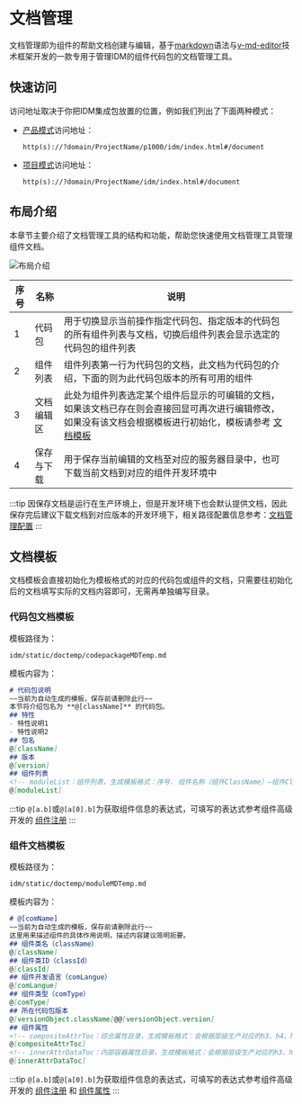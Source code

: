 # 文档管理
文档管理即为组件的帮助文档创建与编辑，基于[markdown](https://www.runoob.com/markdown/md-tutorial.html)语法与[v-md-editor](http://ckang1229.gitee.io/vue-markdown-editor/zh/)技术框架开发的一款专用于管理IDM的组件代码包的文档管理工具。
## 快速访问

访问地址取决于你把IDM集成包放置的位置，例如我们列出了下面两种模式：
- [产品模式](./integrated.md#产品模式)访问地址：

  `http(s)://?domain/ProjectName/p1000/idm/index.html#/document`

- [项目模式](./integrated.md#项目模式)访问地址：

  `http(s)://?domain/ProjectName/idm/index.html#/document`

## 布局介绍
本章节主要介绍了文档管理工具的结构和功能，帮助您快速使用文档管理工具管理组件文档。
<div style="margin-top:10px"></div>
<img :src="$withBase('/images/document_tool_mark_01.png')" alt="布局介绍" />

| 序号 | 名称 | 说明 |
| ------------- | ------------- | ------------- |
| 1 | 代码包  | 用于切换显示当前操作指定代码包、指定版本的代码包的所有组件列表与文档，切换后组件列表会显示选定的代码包的组件列表  |
| 2 | 组件列表  | 组件列表第一行为代码包的文档，此文档为代码包的介绍，下面的则为此代码包版本的所有可用的组件  |
| 3 | 文档编辑区  | 此处为组件列表选定某个组件后显示的可编辑的文档，如果该文档已存在则会直接回显可再次进行编辑修改，如果没有该文档会根据模板进行初始化，模板请参考 [文档模板](./documentmanage.md#文档模板)  |
| 4 | 保存与下载  | 用于保存当前编辑的文档至对应的服务器目录中，也可下载当前文档到对应的组件开发环境中  |

:::tip
因保存文档是运行在生产环境上，但是开发环境下也会默认提供文档，因此保存完后建议下载文档到对应版本的开发环境下，相关路径配置信息参考：[文档管理配置](../setting/config.md#document)
:::

## 文档模板
文档模板会直接初始化为模板格式的对应的代码包或组件的文档，只需要往初始化后的文档填写实际的文档内容即可，无需再单独编写目录。
### 代码包文档模板
模板路径为：

`idm/static/doctemp/codepackageMDTemp.md`

模板内容为：
```md
# 代码包说明
~~当前为自动生成的模板，保存前请删除此行~~
本节将介绍包名为 **@[className]** 的代码包。
## 特性
- 特性说明1
- 特性说明2
## 包名
@[className]
## 版本
@[version]
## 组件列表
<!-- moduleList：组件列表，生成模板格式：序号. 组件名称（组件ClassName）—组件ClassId -->
@[moduleList]
```
:::tip
`@[a.b]`或`@[a[0].b]`为获取组件信息的表达式，可填写的表达式参考组件高级开发的 [组件注册](../moduledevelop/config.md)
:::
### 组件文档模板
模板路径为：

`idm/static/doctemp/moduleMDTemp.md`

模板内容为：
```md
# @[comName]
~~当前为自动生成的模板，保存前请删除此行~~
这里用来描述组件的具体作用说明，描述内容建议简明扼要。
## 组件类名（className）
@[className]
## 组件类ID（classId）
@[classId]
## 组件开发语言（comLangue）
@[comLangue]
## 组件类型（comType）
@[comType]
## 所在代码包版本
@[versionObject.className]@@[versionObject.version]
## 组件属性
<!-- compositeAttrToc：综合属性目录，生成模板格式：会根据层级生产对应的h3、h4、h5、h6 -->
@[compositeAttrToc]
<!-- innerAttrDataToc：内部容器属性目录，生成模板格式：会根据层级生产对应的h3、h4、h5、h6 -->
@[innerAttrDataToc]
```
:::tip
`@[a.b]`或`@[a[0].b]`为获取组件信息的表达式，可填写的表达式参考组件高级开发的 [组件注册](../moduledevelop/config.md) 和 [组件属性](../moduledevelop/attributes.md)
:::